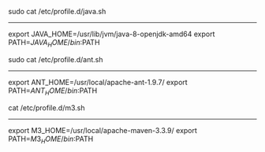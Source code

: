 sudo cat /etc/profile.d/java.sh
************
export JAVA_HOME=/usr/lib/jvm/java-8-openjdk-amd64
export PATH=$JAVA_HOME/bin:$PATH

sudo cat /etc/profile.d/ant.sh
*********************************************
export ANT_HOME=/usr/local/apache-ant-1.9.7/
export PATH=$ANT_HOME/bin:$PATH

cat /etc/profile.d/m3.sh
*********************************************
export M3_HOME=/usr/local/apache-maven-3.3.9/
export PATH=$M3_HOME/bin:$PATH
